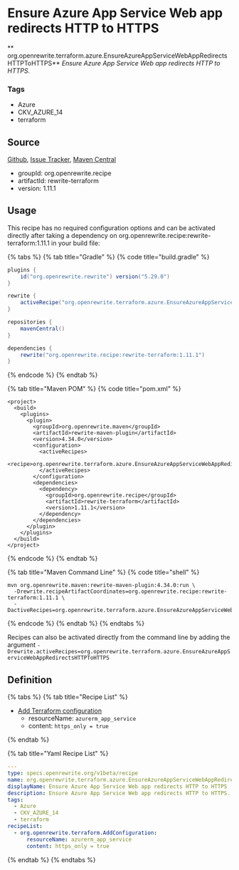 # Ensure Azure App Service Web app redirects HTTP to HTTPS

** org.openrewrite.terraform.azure.EnsureAzureAppServiceWebAppRedirectsHTTPToHTTPS**
_Ensure Azure App Service Web app redirects HTTP to HTTPS._

### Tags

* Azure
* CKV_AZURE_14
* terraform

## Source

[Github](https://github.com/openrewrite/rewrite-terraform), [Issue Tracker](https://github.com/openrewrite/rewrite-terraform/issues), [Maven Central](https://search.maven.org/artifact/org.openrewrite.recipe/rewrite-terraform/1.11.1/jar)

* groupId: org.openrewrite.recipe
* artifactId: rewrite-terraform
* version: 1.11.1


## Usage

This recipe has no required configuration options and can be activated directly after taking a dependency on org.openrewrite.recipe:rewrite-terraform:1.11.1 in your build file:

{% tabs %}
{% tab title="Gradle" %}
{% code title="build.gradle" %}
```groovy
plugins {
    id("org.openrewrite.rewrite") version("5.29.0")
}

rewrite {
    activeRecipe("org.openrewrite.terraform.azure.EnsureAzureAppServiceWebAppRedirectsHTTPToHTTPS")
}

repositories {
    mavenCentral()
}

dependencies {
    rewrite("org.openrewrite.recipe:rewrite-terraform:1.11.1")
}
```
{% endcode %}
{% endtab %}

{% tab title="Maven POM" %}
{% code title="pom.xml" %}
```markup
<project>
  <build>
    <plugins>
      <plugin>
        <groupId>org.openrewrite.maven</groupId>
        <artifactId>rewrite-maven-plugin</artifactId>
        <version>4.34.0</version>
        <configuration>
          <activeRecipes>
            <recipe>org.openrewrite.terraform.azure.EnsureAzureAppServiceWebAppRedirectsHTTPToHTTPS</recipe>
          </activeRecipes>
        </configuration>
        <dependencies>
          <dependency>
            <groupId>org.openrewrite.recipe</groupId>
            <artifactId>rewrite-terraform</artifactId>
            <version>1.11.1</version>
          </dependency>
        </dependencies>
      </plugin>
    </plugins>
  </build>
</project>
```
{% endcode %}
{% endtab %}

{% tab title="Maven Command Line" %}
{% code title="shell" %}
```shell
mvn org.openrewrite.maven:rewrite-maven-plugin:4.34.0:run \
  -Drewrite.recipeArtifactCoordinates=org.openrewrite.recipe:rewrite-terraform:1.11.1 \
  -DactiveRecipes=org.openrewrite.terraform.azure.EnsureAzureAppServiceWebAppRedirectsHTTPToHTTPS
```
{% endcode %}
{% endtab %}
{% endtabs %}

Recipes can also be activated directly from the command line by adding the argument `-Drewrite.activeRecipes=org.openrewrite.terraform.azure.EnsureAzureAppServiceWebAppRedirectsHTTPToHTTPS`

## Definition

{% tabs %}
{% tab title="Recipe List" %}
* [Add Terraform configuration](../../terraform/addconfiguration.md)
  * resourceName: `azurerm_app_service`
  * content: `https_only = true`

{% endtab %}

{% tab title="Yaml Recipe List" %}
```yaml
---
type: specs.openrewrite.org/v1beta/recipe
name: org.openrewrite.terraform.azure.EnsureAzureAppServiceWebAppRedirectsHTTPToHTTPS
displayName: Ensure Azure App Service Web app redirects HTTP to HTTPS
description: Ensure Azure App Service Web app redirects HTTP to HTTPS.
tags:
  - Azure
  - CKV_AZURE_14
  - terraform
recipeList:
  - org.openrewrite.terraform.AddConfiguration:
      resourceName: azurerm_app_service
      content: https_only = true

```
{% endtab %}
{% endtabs %}
